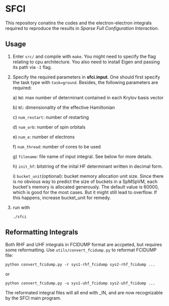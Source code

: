 # SFCI

This repository conatins the codes and the electron-electron integrals required to reproduce the results in _Sparse Full Configuration Interaction_.
 

## Usage

1. Enter `src/` and compile with `make`. You might need to specify the flag relating to cpu architecture. You also need to install Eigen and passing its path via `-I` flag.
2. Specify the required parameters in **sfci.input**. One should first specify the task type with `task=ground`. Besides, the following parameters are required: 

    a) `Nd`: max number of determinant contained in each Krylov basis vector
    
    b) `Nl`: dimensionality of the effective Hamiltonian 
    
    c) `num_restart`: number of restarting 
    
    d) `num_orb`: number of spin orbitals 
    
    e) `num_e`: number of electrons
    
    f) `num_thread`: number of cores to be used
    
    g) `filename`: file name of input integral. See below for more details.

    h) `init_hf`: bitstring of the inital HF determinant written in decimal form. 
    
    i) `bucket_unit`(optional): bucket memory allocation unit size. Since there is no obvious way to predict the size of buckets in a SpMSpVM, each bucket's memory is allocated generously. The default value is 60000, which is good for the most cases. But it might still lead to overflow. If this happens, increase bucket_unit for remedy. 

3. run with 

    `./sfci`

## Reformatting Integrals

Both RHF and UHF integrals in FCIDUMP format are accpeted, but requires some reformatting. Use `utils/convert_fcidump.py` to reformat FCIDUMP file:

    python convert_fcidump.py -r sys1-rhf_fcidump sys2-rhf_fcidump ...

or

	python convert_fcidump.py -u sys1-uhf_fcidump sys2-uhf_fcidump ...

The reformated integral files will all end with \_IN, and are now recognizable by the SFCI main program. 
